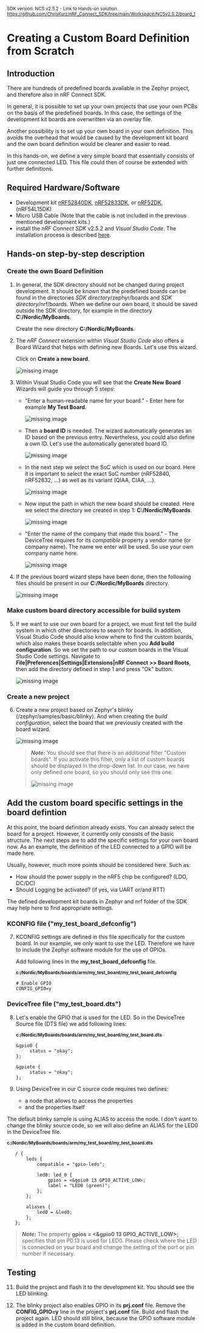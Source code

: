 <sup>SDK version: NCS v2.5.2  -  Link to Hands-on solution: https://github.com/ChrisKurz/nRF_Connect_SDK/tree/main/Workspace/NCSv2.5.2/board_1</sup>

# Creating a Custom Board Definition from Scratch

## Introduction

There are hundreds of predefined boards available in the Zephyr project, and therefore also in nRF Connect SDK. 

In general, it is possible to set up your own projects that use your own PCBs on the basis of the predefined boards. In this case, the settings of the development kit boards are overwritten via an overlay file. 

Another possibility is to set up your own board in your own definition. This avoids the overhead that would be caused by the development kit board and the own board definition would be clearer and easier to read. 

In this hands-on, we define a very simple board that essentially consists of just one connected LED. This file could then of course be extended with further definitions.

## Required Hardware/Software
- Development kit [nRF52840DK](https://www.nordicsemi.com/Products/Development-hardware/nRF52840-DK), [nRF52833DK](https://www.nordicsemi.com/Products/Development-hardware/nRF52833-DK), or [nRF52DK](https://www.nordicsemi.com/Products/Development-hardware/nrf52-dk), (nRF54L15DK)
- Micro USB Cable (Note that the cable is not included in the previous mentioned development kits.)
- install the _nRF Connect SDK_ v2.5.2 and _Visual Studio Code_. The installation process is described [here](https://academy.nordicsemi.com/courses/nrf-connect-sdk-fundamentals/lessons/lesson-1-nrf-connect-sdk-introduction/topic/exercise-1-1/).

## Hands-on step-by-step description 

### Create the own Board Definition

1) In general, the SDK directory should not be changed during project development. It should be known that the predefined boards can be found in the directories _SDK directory_/zephyr/boards and _SDK directory_/nrf/boards. When we define our own board, it should be saved outside the SDK directory, for example in the directory __C:/Nordic/MyBoards__.

   Create the new directory __C:/Nordic/MyBoards__. 
2) The _nRF Connect_ extension within _Visual Studio Code_ also offers a Board Wizard that helps with defining new Boards. Let's use this wizard.

   Click on __Create a new board__.

      ![missing image](images/CreateNewBoard.jpg)
   
4)  Within Visual Studio Code you will see that the __Create New Board__ Wizards will guide you through 5 steps:
    - "Enter a human-readable name for your board." - Enter here for example __My Test Board__.

      ![missing image](images/NewBoard-1.jpg)
    - Then a __board ID__ is needed. The wizard automatically generates an ID based on the previous entry. Nevertheless, you could also define a own ID. Let's use the automatically generated board ID.

      ![missing image](images/NewBoard-2.jpg)
    - In the next step we select the SoC which is used on our board. Here it is important to select the exact SoC number (nRF52840, nRF52832, ...) as well as its variant (QIAA, CIAA, ...).

      ![missing image](images/NewBoard-3.jpg)
    - Now input the path in which the new board should be created. Here we select the directory we created in step 1: __C:/Nordic/MyBoards__.

      ![missing image](images/NewBoard-4.jpg)
    - "Enter the name of the company that made this board." - The DeviceTree requires for its _compatible_ property a vendor name (or company name). The name we enter will be used. So use your own company name here. 

      ![missing image](images/NewBoard-5.jpg)
5) If the previous board wizard steps have been done, then the following files should be present in our __C:/Nordic/MyBoards__ directory.

   ![missing image](images/NewBoard-directory.jpg)


### Make custom board directory accessible for build system

5) If we want to use our own board for a project, we must first tell the build system in which other directories to search for boards. In addition, Visual Studio Code should also know where to find the custom boards, which also makes these boards selectable when you __Add build configuration__. So we set the path to our custom boards in the Visual Studio Code settings. Navigate to __File|Preferences|Settings|Extensions|nRF Connect >> Board Roots__, then add the directory defined in step 1 and press "Ok" button. 

   ![missing image](images/Board_Roots_Setting.jpg)
   

### Create a new project
6) Create a new project based on Zephyr's blinky (/zephyr/samples/basic/blinky). And when creating the _build configuration_, select the board that we previously created with the board wizard.

   ![missing image](images/Board_add_build_configuration.jpg)

   > **_Note:_** You should see that there is an additional filter "Custom boards". If you activate this filter, only a list of custom boards should be displayed in the drop-down list. In our case, we have only defined one board, so you should only see this one.
   > 
   >  ![missing image](images/Boards_add_build_configuration_filter.jpg)


## Add the custom board specific settings in the board defintion
At this point, the board definition already exists. You can already select the board for a project. However, it currently only consists of the basic structure. The next steps are to add the specific settings for your own board now. As an example, the definition of the LED connected to a GPIO will be made here. 

Usually, however, much more points should be considered here. Such as:
- How should the power supply in the nRF5 chip be configured? (LDO, DC/DC)
- Should Logging be activated? (if yes, via UART or/and RTT)

The defined development kit boards in Zephyr and nrf folder of the SDK may help here to find appropriate settings.

### KCONFIG file ("my_test_board_defconfig")
7) KCONFIG settings are defined in this file specifically for the custom board. In our example, we only want to use the LED. Therefore we have to include the Zephyr software module for the use of GPIOs. 
   
   Add following lines in the __my_test_board_defconfig__ file.

   <sup> __c:/Nordic/MyBoards/boards/arm/my_test_board/my_test_board_defconfig__</sup>

       # Enable GPIO
       CONFIG_GPIO=y

### DeviceTree file ("my_test_board.dts")


8) Let's enable the GPIO that is used for the LED. So in the DeviceTree Source file (DTS file) we add following lines:

   <sup>__c:/Nordic/MyBoards/boards/arm/my_test_board/my_test_board.dts__</sup>

       &gpio0 {
            status = "okay";
       };
 
       &gpiote {
            status = "okay";
       };   
   
10) Using DeviceTree in our C source code requires two defines:
    - a node that allows to access the properties
    - and the properties itself

   The default blinky sample is using ALIAS to access the node. I don't want to change the blinky source code, so we will also define an ALIAS for the LED0 in the DeviceTree file.

   <sup>__c:/Nordic/MyBoards/boards/arm/my_test_board/my_test_board.dts__</sup>

       / {
           leds {
               compatible = "gpio-leds";
               
               led0: led_0 {
                   gpios = <&gpio0 13 GPIO_ACTIVE_LOW>;
                   label = "LED0 (green)";
               };
           };

           aliases {
               led0 = &led0;
           };
       };

> **_Note:_** The property __gpios = <&gpio0 13 GPIO_ACTIVE_LOW>;__ specifies that pin P0.13 is used for LED0. Please check where the LED is connected on your board and change the setting of the port or pin number if necessary.


## Testing

11) Build the project and flash it to the development kit. You should see the LED blinking.

12) The blinky project also enables GPIO in its __prj.conf__ file. Remove the __CONFIG_GPIO=y__ line in the project's __prj.conf__ file. Build and flash the project again. LED should still blink, because the GPIO software module is added in the custom board definition.

